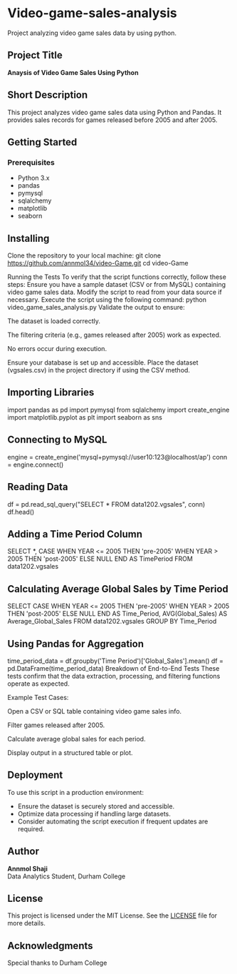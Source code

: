# Video-game-sales-analysis
Project analyzing video game sales data by using python.

## Project Title
**Anaysis of Video Game Sales Using Python**

## Short Description
This project analyzes video game sales data using Python and Pandas. It provides sales records for games released before 2005 and after 2005.

## Getting Started

### Prerequisites
- Python 3.x
- pandas
- pymysql
- sqlalchemy
- matplotlib
- seaborn
  
## Installing
Clone the repository to your local machine:
git clone https://github.com/annmol34/video-Game.git
cd video-Game

Running the Tests
To verify that the script functions correctly, follow these steps:
Ensure you have a sample dataset (CSV or from MySQL) containing video game sales data.
Modify the script to read from your data source if necessary.
Execute the script using the following command:
python video_game_sales_analysis.py
Validate the output to ensure:

The dataset is loaded correctly.

The filtering criteria (e.g., games released after 2005) work as expected.

No errors occur during execution.

Ensure your database is set up and accessible.
Place the dataset (vgsales.csv) in the project directory if using the CSV method.
## Importing Libraries
import pandas as pd
import pymysql
from sqlalchemy import create_engine
import matplotlib.pyplot as plt
import seaborn as sns
## Connecting to MySQL
engine = create_engine('mysql+pymysql://user10:123@localhost/ap')
conn = engine.connect()
## Reading Data
 df = pd.read_sql_query("SELECT * FROM data1202.vgsales", conn)
df.head()
## Adding a Time Period Column
SELECT *,
  CASE
    WHEN YEAR <= 2005 THEN 'pre-2005'
    WHEN YEAR > 2005 THEN 'post-2005'
    ELSE NULL
  END AS TimePeriod
FROM data1202.vgsales
## Calculating Average Global Sales by Time Period
 SELECT
  CASE
    WHEN YEAR <= 2005 THEN 'pre-2005'
    WHEN YEAR > 2005 THEN 'post-2005'
    ELSE NULL
  END AS Time_Period,
  AVG(Global_Sales) AS Average_Global_Sales
FROM data1202.vgsales
GROUP BY Time_Period
## Using Pandas for Aggregation
time_period_data = df.groupby('Time Period')['Global_Sales'].mean()
df = pd.DataFrame(time_period_data)
Breakdown of End-to-End Tests
These tests confirm that the data extraction, processing, and filtering functions operate as expected.

Example Test Cases:

Open a CSV or SQL table containing video game sales info.

Filter games released after 2005.

Calculate average global sales for each period.

Display output in a structured table or plot.

## Deployment
To use this script in a production environment:
- Ensure the dataset is securely stored and accessible.
- Optimize data processing if handling large datasets.
- Consider automating the script execution if frequent updates are required.

## Author
**Annmol Shaji**  
Data Analytics Student, Durham College

## License
This project is licensed under the MIT License. See the [LICENSE](LICENSE) file for more details.

## Acknowledgments
Special thanks to Durham College 
